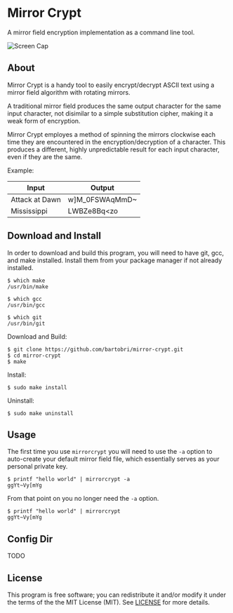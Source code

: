 Mirror Crypt
============

A mirror field encryption implementation as a command line tool.

![Screen Cap](http://i.imgur.com/KHJn3FI.gif)

About
-----

Mirror Crypt is a handy tool to easily encrypt/decrypt ASCII text using a
mirror field algorithm with rotating mirrors.

A traditional mirror field produces the same output character for the same
input character, not disimilar to a simple substitution cipher, making it
a weak form of encryption.

Mirror Crypt employes a method of spinning the mirrors clockwise each time
they are encountered in the encryption/decryption of a character. This produces
a different, highly unpredictable result for each input character, even
if they are the same.

Example:

Input | Output
----- | ------
Attack at Dawn | w]M_0FSWAqMmD~
Mississippi | LWBZe8Bq<zo

Download and Install
--------------------

In order to download and build this program, you will need to have git,
gcc, and make installed. Install them from your package manager if not
already installed.

```
$ which make
/usr/bin/make

$ which gcc
/usr/bin/gcc

$ which git
/usr/bin/git
```
Download and Build:
```
$ git clone https://github.com/bartobri/mirror-crypt.git
$ cd mirror-crypt
$ make
```

Install:
```
$ sudo make install
```

Uninstall:
```
$ sudo make uninstall
```

Usage
-----

The first time you use `mirrorcrypt` you will need to use the `-a` option
to auto-create your default mirror field file, which essentially serves
as your personal private key.

```
$ printf "hello world" | mirrorcrypt -a
ggYt~Vy[mYg
```

From that point on you no longer need the `-a` option.

```
$ printf "hello world" | mirrorcrypt
ggYt~Vy[mYg
```

Config Dir
----------

TODO

License
-------

This program is free software; you can redistribute it and/or modify it under the terms of the the
MIT License (MIT). See [LICENSE](LICENSE) for more details.
